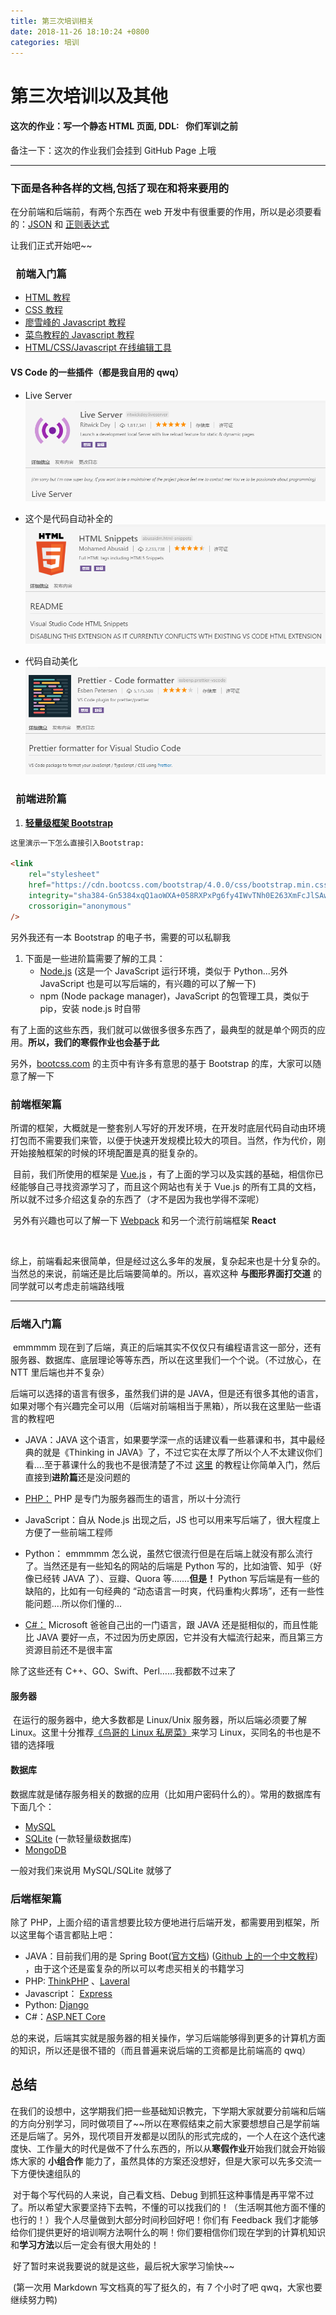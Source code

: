 ```yaml
---
title: 第三次培训相关
date: 2018-11-26 18:10:24 +0800
categories: 培训
---
```


# **第三次培训以及其他**

#### **这次的作业：写一个静态 HTML 页面, DDL:&ensp;** **你们军训之前**

备注一下：这次的作业我们会挂到 GitHub Page 上哦

---

### **下面是各种各样的文档,包括了现在和将来要用的**

在分前端和后端前，有两个东西在 web 开发中有很重要的作用，所以是必须要看的：[JSON](http://www.runoob.com/json/json-tutorial.html) 和 [正则表达式](http://www.runoob.com/regexp/regexp-tutorial.html)

让我们正式开始吧~~

### &ensp;**前端入门篇**

-   [HTML 教程](http://www.runoob.com/html/html-tutorial.html)
-   [CSS 教程](http://www.runoob.com/css/css-tutorial.html)
-   [廖雪峰的 Javascript 教程](https://www.liaoxuefeng.com/wiki/001434446689867b27157e896e74d51a89c25cc8b43bdb3000)
-   [菜鸟教程的 Javascript 教程](http://www.runoob.com/js/js-tutorial.html)
-   [HTML/CSS/Javascript 在线编辑工具](https://c.runoob.com/front-end/61)

#### VS Code 的一些插件（都是我自用的 qwq）

-   Live Server ![Live Server](./image/1.png)

-   这个是代码自动补全的![这个是代码自动补全的](./image/2.png)

-   代码自动美化![代码自动美化](./image/3.png)

### &ensp;**前端进阶篇**

1. [**轻量级框架 Bootstrap**](https://v4.bootcss.com/)

```html
这里演示一下怎么直接引入Bootstrap:

<link
    rel="stylesheet"
    href="https://cdn.bootcss.com/bootstrap/4.0.0/css/bootstrap.min.css"
    integrity="sha384-Gn5384xqQ1aoWXA+058RXPxPg6fy4IWvTNh0E263XmFcJlSAwiGgFAW/dAiS6JXm"
    crossorigin="anonymous"
/>
```

另外我还有一本 Bootstrap 的电子书，需要的可以私聊我

1. 下面是一些进阶篇需要了解的工具：
    - [Node.js](http://nodejs.cn/) (这是一个 JavaScript 运行环境，类似于 Python...另外 JavaScript 也是可以写后端的，有兴趣的可以了解一下)
    - npm (Node package manager)，JavaScript 的包管理工具，类似于 pip，安装 node.js 时自带

​ 有了上面的这些东西，我们就可以做很多很多东西了，最典型的就是单个网页的应用。**所以，我们的寒假作业也会基于此**

另外，[bootcss.com](http://www.bootcss.com/) 的主页中有许多有意思的基于 Bootstrap 的库，大家可以随意了解一下</br>

### 前端框架篇

​ 所谓的框架，大概就是一整套别人写好的开发环境，在开发时底层代码自动由环境打包而不需要我们来管，以便于快速开发规模比较大的项目。当然，作为代价，刚开始接触框架的时候的环境配置是真的挺复杂的。

​ 目前，我们所使用的框架是 [Vue.js](https://cn.vuejs.org/) ，有了上面的学习以及实践的基础，相信你已经能够自己寻找资源学习了，而且这个网站也有关于 Vue.js 的所有工具的文档，所以就不过多介绍这复杂的东西了（才不是因为我也学得不深呢）

​ 另外有兴趣也可以了解一下 [Webpack](https://www.webpackjs.com/) 和另一个流行前端框架 **React**

​

​ 综上，前端看起来很简单，但是经过这么多年的发展，复杂起来也是十分复杂的。当然总的来说，前端还是比后端要简单的。所以，喜欢这种 **与图形界面打交道** 的同学就可以考虑走前端路线哦

---

### 后端入门篇

​ emmmmm 现在到了后端，真正的后端其实不仅仅只有编程语言这一部分，还有服务器、数据库、底层理论等等东西，所以在这里我们一个个说。（不过放心，在 NTT 里后端也并不复杂）

后端可以选择的语言有很多，虽然我们讲的是 JAVA，但是还有很多其他的语言，如果对哪个有兴趣完全可以用（后端对前端相当于黑箱），所以我在这里贴一些语言的教程吧

-   JAVA：JAVA 这个语言，如果要学深一点的话建议看一些慕课和书，其中最经典的就是《Thinking in JAVA》了，不过它实在太厚了所以个人不太建议你们看....至于慕课什么的我也不是很清楚了不过 [这里](http://www.runoob.com/java/java-tutorial.html) 的教程让你简单入门，然后直接到**进阶篇**还是没问题的

-   [PHP：](http://www.runoob.com/php/php-tutorial.html) PHP 是专门为服务器而生的语言，所以十分流行
-   JavaScript：自从 Node.js 出现之后，JS 也可以用来写后端了，很大程度上方便了一些前端工程师
-   Python： emmmmm 怎么说，虽然它很流行但是在后端上就没有那么流行了。当然还是有一些知名的网站的后端是 Python 写的，比如油管、知乎（好像已经转 JAVA 了）、豆瓣、Quora 等.......**但是！** Python 写后端是有一些的缺陷的，比如有一句经典的 “动态语言一时爽，代码重构火葬场”，还有一些性能问题....所以你们懂的...
-   [C#：](http://www.runoob.com/csharp/csharp-tutorial.html) Microsoft 爸爸自己出的一门语言，跟 JAVA 还是挺相似的，而且性能比 JAVA 要好一点，不过因为历史原因，它并没有大幅流行起来，而且第三方资源目前还不是很丰富

除了这些还有 C++、GO、Swift、Perl……我都数不过来了

#### 服务器

​ 在运行的服务器中，绝大多数都是 Linux/Unix 服务器，所以后端必须要了解 Linux。这里十分推荐[《鸟哥的 Linux 私房菜》](http://cn.linux.vbird.org/)来学习 Linux，买同名的书也是不错的选择哦

#### 数据库

数据库就是储存服务相关的数据的应用（比如用户密码什么的）。常用的数据库有下面几个：

-   [MySQL](http://www.runoob.com/mysql/mysql-tutorial.html)
-   [SQLite](http://www.runoob.com/sqlite/sqlite-tutorial.html) (一款轻量级数据库)
-   [MongoDB](http://www.runoob.com/mongodb/mongodb-tutorial.html)

一般对我们来说用 MySQL/SQLite 就够了

### 后端框架篇

除了 PHP，上面介绍的语言想要比较方便地进行后端开发，都需要用到框架，所以这里每个语言都贴上吧：

-   JAVA：目前我们用的是 Spring Boot([官方文档](https://docs.spring.io/spring-boot/docs/2.1.0.RELEASE/reference/htmlsingle/)) ([Github 上的一个中文教程](https://github.com/dyc87112/SpringBoot-Learning)) ，由于这个还是蛮复杂的所以可以考虑买相关的书籍学习
-   PHP: [ThinkPHP](http://www.thinkphp.cn/) 、[Laveral](https://laravel-china.org/docs/)
-   Javascript： [Express](http://expressjs.com/)
-   Python: [Django](https://docs.djangoproject.com/zh-hans/2.1/)
-   C#：[ASP.NET Core](https://docs.microsoft.com/zh-cn/aspnet/core/?view=aspnetcore-2.1)

总的来说，后端其实就是服务器的相关操作，学习后端能够得到更多的计算机方面的知识，所以还是很不错的（而且普遍来说后端的工资都是比前端高的 qwq）

## 总结

​ 在我们的设想中，这学期我们把一些基础知识教完，下学期大家就要分前端和后端的方向分别学习，同时做项目了~~所以在寒假结束之前大家要想想自己是学前端还是后端了。另外，现代项目开发都是以团队的形式完成的，一个人在这个迭代速度快、工作量大的时代是做不了什么东西的，所以从**寒假作业**开始我们就会开始锻炼大家的 **小组合作** 能力了，虽然具体的方案还没想好，但是大家可以先多交流一下方便快速组队的

​ 对于每个写代码的人来说，自己看文档、Debug 到抓狂这种事情是再平常不过了。所以希望大家要坚持下去鸭，不懂的可以找我们的！（生活啊其他方面不懂的也行的！）我个人尽量做到大部分时间秒回好吧！你们有 Feedback 我们才能够给你们提供更好的培训啊方法啊什么的啊！你们要相信你们现在学到的计算机知识和**学习方法**以后一定会有很大用处的！

​ 好了暂时来说我要说的就是这些，最后祝大家学习愉快~~

​ (第一次用 Markdown 写文档真的写了挺久的，有 7 个小时了吧 qwq，大家也要继续努力鸭)
